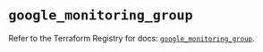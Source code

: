 # `google_monitoring_group`

Refer to the Terraform Registry for docs: [`google_monitoring_group`](https://registry.terraform.io/providers/hashicorp/google/6.50.0/docs/resources/monitoring_group).
